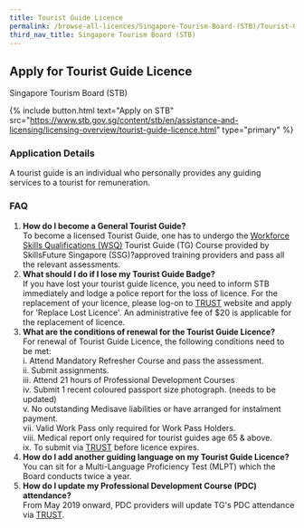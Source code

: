 ```yaml
---
title: Tourist Guide Licence
permalink: /browse-all-licences/Singapore-Tourism-Board-(STB)/Tourist-Guide-Licence
third_nav_title: Singapore Tourism Board (STB)
---
```


## Apply for Tourist Guide Licence

Singapore Tourism Board (STB)

{% include button.html text="Apply on STB" src="https://www.stb.gov.sg/content/stb/en/assistance-and-licensing/licensing-overview/tourist-guide-licence.html" type="primary" %}

<H3>Application Details</H3>

<p>A tourist guide is an individual who personally provides any guiding services to a tourist for remuneration.</p>
 <h3>FAQ</h3>
 <ol>
 <li><strong>How do I become a General Tourist Guide?<br /></strong>To become a licensed Tourist Guide, one has to undergo the <a href="https://www.ssg-wsg.gov.sg/" target="_blank" rel="noopener">Workforce Skills Qualifications (WSQ)</a> Tourist Guide (TG) Course provided by SkillsFuture Singapore (SSG)?approved training providers and pass all the relevant assessments.</li>
 <li><strong>What should I do if I lose my Tourist Guide Badge?<br /></strong>If you have lost your tourist guide licence, you need to inform STB immediately and lodge a police report for the loss of licence. For the replacement of your licence, please log-on to <a href="https://trust.stb.gov.sg/" target="_blank" rel="noopener">TRUST</a> website and apply for 'Replace Lost Licence'. An administrative fee of $20 is applicable for the replacement of licence.</li>
 <li><strong>What are the conditions of renewal for the Tourist Guide Licence?<br /></strong>For renewal of Tourist Guide Licence, the following conditions need to be met:<br />i. Attend Mandatory Refresher Course and pass the assessment.<br />ii. Submit assignments.<br />iii. Attend 21 hours of Professional Development Courses<br />iv. Submit 1 recent coloured passport size photograph. (needs to be updated)<br />v. No outstanding Medisave liabilities or have arranged for instalment payment.<br />vii. Valid Work Pass only required for Work Pass Holders.<br />viii. Medical report only required for tourist guides age 65 & above.<br />ix. To submit via <a href="https://trust.stb.gov.sg/" target="_blank" rel="noopener">TRUST</a> before licence expires.</li>
 <li><strong>How do I add another guiding language on my Tourist Guide Licence?<br /></strong>You can sit for a Multi-Language Proficiency Test (MLPT) which the Board conducts twice a year.</li>
 <li><strong>How do I update my Professional Development Course (PDC) attendance?<br /></strong>From May 2019 onward, PDC providers will update TG's PDC attendance via <a href="https://trust.stb.gov.sg/" target="_blank" rel="noopener">TRUST</a>.</li>
 </ol>

